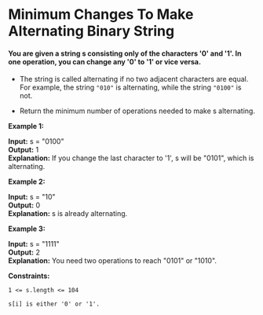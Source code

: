 # Minimum Changes To Make Alternating Binary String

#### You are given a string s consisting only of the characters '0' and '1'. In one operation, you can change any '0' to '1' or vice versa.

- The string is called alternating if no two adjacent characters are equal. For example, the string ```"010"``` is alternating, while the string ```"0100"``` is not.

- Return the minimum number of operations needed to make s alternating.

**Example 1:**

**Input:** s = "0100" <br>
**Output:** 1         <br>
**Explanation:** If you change the last character to '1', s will be "0101", which is alternating.

**Example 2:**

**Input:** s = "10"   <br>
**Output:** 0         <br>
**Explanation:** s is already alternating.

**Example 3:**

**Input:** s = "1111" <br>
**Output:** 2         <br>
**Explanation:** You need two operations to reach "0101" or "1010".
 

**Constraints:**

```1 <= s.length <= 104``` 

```s[i] is either '0' or '1'.```
